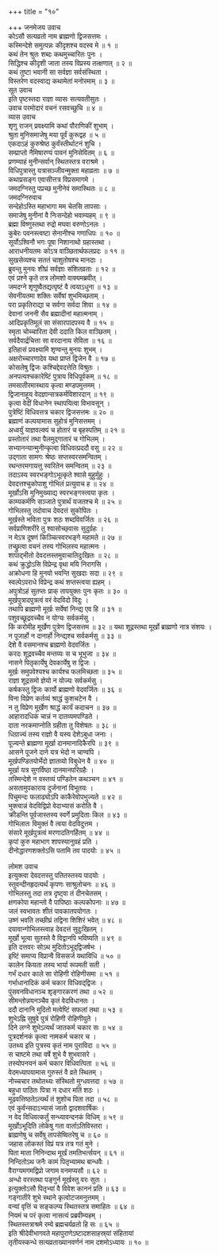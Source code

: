 +++
title = "१०"

+++
जनमेजय उवाच  
कोऽसौ सत्यव्रतो नाम ब्राह्मणो द्विजसत्तमः ।  
कस्मिन्देशे समुत्पन्नः कीदृशश्च वदस्व मे ॥ १ ॥  
कथं तेन श्रुतः शब्दः कथमुच्चारितः पुनः ।  
सिद्धिश्च कीदृशी जाता तस्य विप्रस्य तत्क्षणात् ॥ २ ॥  
कथं तुष्टा भवानी सा सर्वज्ञा सर्वसंस्थिता ।  
विस्तरेण वदस्वाद्य कथामेतां मनोरमाम् ॥ ३ ॥  
सूत उवाच  
इति पृष्टस्तदा राज्ञा व्यासः सत्यवतीसुतः ।  
उवाच परमोदारं वचनं रसवच्छुचि ॥ ४ ॥  
व्यास उवाच  
शृणु राजन् प्रवक्ष्यामि कथां पौराणिकीं शुभाम् ।  
श्रुता मुनिसमाजेषु मया पूर्वं कुरूद्वह ॥ ५ ॥  
एकदाऽहं कुरुश्रेष्ठ कुर्वंस्तीर्थाटनं शुचि ।  
सम्प्राप्तो नैमिषारण्यं पावनं मुनिसेवितम् ॥ ६ ॥  
प्रणम्याहं मुनीन्सर्वान् स्थितस्तत्र वराश्रमे ।  
विधिपुत्रास्तु यत्रासञ्जीवन्मुक्ता महाव्रताः ॥ ७ ॥  
कथाप्रसङ्ग एवासीत्तत्र विप्रसमागमे ।  
जमदग्निस्तु पप्रच्छ मुनीनेवं समास्थितः ॥ ८ ॥  
जमदग्निरुवाच  
सन्देहोऽस्ति महाभागा मम चेतसि तापसाः ।  
समाजेषु मुनीनां वै निःसन्देहो भवाम्यहम् ॥ ९ ॥  
ब्रह्मा विष्णुस्तथा रुद्रो मघवा वरुणोऽनलः ।  
कुबेरः पवनस्त्वष्टा सेनानीश्च गणाधिपः ॥ १० ॥  
सूर्योऽश्विनौ भगः पूषा निशानाथो ग्रहास्तथा ।  
आराधनीयतमः कोऽत्र वाञ्छितार्थफलप्रदः ॥ ११ ॥  
सुखसेव्यश्च सततं चाशुतोषश्च मानदाः ।  
ब्रुवन्तु मुनयः शीघ्रं सर्वज्ञाः संशितव्रताः ॥ १२ ॥  
एवं प्रश्ने कृते तत्र लोमशो वाक्यमब्रवीत् ।  
जमदग्ने शृणुष्वैतद्यत्पृष्टं वै त्वयाऽधुना ॥ १३ ॥  
सेवनीयतमा शक्तिः सर्वेषां शुभमिच्छताम् ।  
परा प्रकृतिराद्या च सर्वगा सर्वदा शिवा ॥ १४ ॥  
देवानां जननी सैव ब्रह्मादीनां महात्मनाम् ।  
आदिप्रकृतिमूलं सा संसारपादपस्य वै ॥ १५ ॥  
स्मृता चोच्चारिता देवी ददाति किल वाञ्छितम् ।  
सर्वदैवार्द्रचित्ता सा वरदानाय सेविता ॥ १६ ॥  
इतिहासं प्रवक्ष्यामि शृण्वन्तु मुनयः शुभम् ।  
अक्षरोच्चारणादेव यथा प्राप्तं द्विजेन वै ॥ १७ ॥  
कोसलेषु द्विजः कश्चिद्देवदत्तेति विश्रुतः ।  
अनपत्यश्चकारेष्टिं पुत्राय विधिपूर्वकम् ॥ १८ ॥  
तमसातीरमास्थाय कृत्वा मण्डपमुत्तमम् ।  
द्विजानाहूय वेदज्ञान्सत्रकर्मविशारदान् ॥ १९ ॥  
कृत्वा वेदीं विधानेन स्थापयित्वा विभावसून् ।  
पुत्रेष्टिं विधिवत्तत्र चकार द्विजसत्तमः ॥ २० ॥  
ब्रह्माणं कल्पयामास सुहोत्रं मुनिसत्तमम् ।  
अध्वर्युं याज्ञवल्क्यं च होतारं च बृहस्पतिम् ॥ २१ ॥  
प्रस्तोतारं तथा पैलमुद्‌गातारं च गोभिलम् ।  
सभ्यानन्यान्मुनीन्कृत्वा विधिवत्प्रददौ वसु ॥ २२ ॥  
उद्‌गाता सामगः श्रेष्ठः सप्तस्वरसमन्वितम् ।  
रथन्तरमगायत्तु स्वरितेन समन्वितम् ॥ २३ ॥  
तदाऽस्य स्वरभङ्गोऽभूत्कृते श्वासे मुहुर्मुहुः ।  
देवदत्तश्चुकोपाशु गोभिलं प्रत्युवाच ह ॥ २४ ॥  
मूर्खोऽसि मुनिमुख्याद्य स्वरभङ्गस्त्वया कृतः ।  
काम्यकर्मणि सञ्जाते पुत्रार्थं यजतश्च मे ॥ २५ ॥  
गोभिलस्तु तदोवाच देवदत्तं सुकोपितः ।  
मूर्खस्ते भविता पुत्रः शठः शब्दविवर्जितः ॥ २६ ॥  
सर्वप्राणिशरीरे तु श्वासोच्छ्‌वासः सुदुर्ग्रहः ।  
न मेऽत्र दूषणं किञ्चित्स्वरभङ्गे महामते ॥ २७ ॥  
तच्छ्रुत्वा वचनं तस्य गोभिलस्य महात्मनः ।  
शापाद्‌भीतो देवदत्तस्तमुवाचातिदुःखितः ॥ २८ ॥  
कथं क्रुद्धोऽसि विप्रेन्द्र वृथा मयि निरागसि ।  
अक्रोधना हि मुनयो भवन्ति सुखदाः सदा ॥ २९ ॥  
स्वल्पेऽपराधे विप्रेन्द्र कथं शप्तस्त्वया ह्यहम् ।  
अपुत्रोऽहं सुतप्तः प्राक् तापयुक्तः पुनः कृतः ॥ ३० ॥  
मूर्खपुत्रादपुत्रत्वं वरं वेदविदो विदुः ।  
तथापि ब्राह्मणो मूर्खः सर्वेषां निन्द्य एव हि ॥ ३१ ॥  
पशुवच्छूद्रवच्चैव न योग्यः सर्वकर्मसु ।  
किं करोमीह मूर्खेण पुत्रेण द्विजसत्तम ॥ ३२ ॥
यथा शूद्रस्तथा मूर्खो ब्राह्मणो नात्र संशयः ।  
न पूजार्हो न दानार्हो निन्द्यश्च सर्वकर्मसु ॥ ३३ ॥  
देशे वै वसमानश्च ब्राह्मणो वेदवर्जितः ।  
करदः शूद्रवच्चैव मन्तव्यः स च भूभुजा ॥ ३४ ॥  
नासने पितृकार्येषु देवकार्येषु स द्विजः ।  
मूर्खः समुपवेश्यश्च कार्यश्च फलमिच्छता ॥ ३५ ॥  
राज्ञा शूद्रसमो ज्ञेयो न योज्यः सर्वकर्मसु ।  
कर्षकस्तु द्विजः कार्यो ब्राह्मणो वेदवर्जितः ॥ ३६ ॥  
विना विप्रेण कर्तव्यं श्राद्धं कुशचटेन वै ।  
न तु विप्रेण मूर्खेण श्राद्धं कार्यं कदाचन ॥ ३७ ॥  
आहारादधिकं चान्नं न दातव्यमपण्डिते ।  
दाता नरकमाप्नोति ग्रहीता तु विशेषतः ॥ ३८ ॥  
धिग्राज्यं तस्य राज्ञो वै यस्य देशेऽबुधा जनाः ।  
पूज्यन्ते ब्राह्मणा मूर्खा दानमानादिकैरपि ॥ ३९ ॥  
आसने पूजने दाने यत्र भेदो न चाण्वपि ।  
मूर्खपण्डितयोर्भेदो ज्ञातव्यो विबुधेन वै ॥ ४० ॥  
मूर्खा यत्र सुगर्विष्ठा दानमानपरिग्रहैः ।  
तस्मिन्देशे न वस्तव्यं पण्डितेन कथञ्चन ॥ ४१ ॥  
असतामुपकाराय दुर्जनानां विभूतयः ।  
पिचुमन्दः फलाढ्योऽपि काकैरेवोपभुज्यते ॥ ४२ ॥  
भुक्त्वान्नं वेदविद्विप्रो वेदाभ्यासं करोति वै ।  
क्रीडन्ति पूर्वजास्तस्य स्वर्गे प्रमुदिताः किल ॥ ४३ ॥  
गोभिलातः विमुक्तं वै त्वया वेदविदुत्तम ।  
संसारे मूर्खपुत्रत्वं मरणादतिगर्हितम् ॥ ४४ ॥  
कृपां कुरु महाभाग शापस्यानुग्रहं प्रति ।  
दीनोद्धारणशक्तोऽसि पतामि तव पादयोः ॥ ४५ ॥  
  
लोमश उवाच  
इत्युक्त्वा देवदत्तस्तु पतितस्तस्य पादयोः ।  
स्तुवन्दीनहृदत्यर्थं कृपणः साश्रुलोचनः ॥ ४६ ॥  
गोभिलस्तु तदा तत्र दृष्ट्वा तं दीनचेतसम् ।  
क्षणकोपा महान्तो वै पापिष्ठाः कल्पकोपनाः ॥ ४७ ॥  
जलं स्वभावतः शीतं पावकातपयोगतः ।  
उष्णं भवति तच्छीघ्रं तद्विना शिशिरं भवेत् ॥ ४८ ॥  
दयावान्गोभिलस्त्वाह देवदत्तं सुदुःखितम् ।  
मूर्खो भूत्वा सुतस्ते वै विद्वानपि भविष्यति ॥ ४९ ॥  
इति दत्तवरः सोऽथ मुदितोऽभूद्‌द्विजर्षभः ।  
इष्टिं समाप्य विप्रान्वै विससर्ज यथाविधि ॥ ५० ॥  
कालेन कियता तस्य भार्या रूपमती सती ।  
गर्भं दधार काले सा रोहिणी रोहिणीसमा ॥ ५१ ॥  
गर्भाधानादिकं कर्म चकार विधिवद्‌द्विजः ।  
पुंसवनविधानञ्च शृङ्गारकरणं तथा ॥ ५२ ॥  
सीमन्तोन्नयनञ्चैव कृतं वेदविधानतः ।  
ददौ दानानि मुदितो मत्वेष्टिं सफलां तथा ॥ ५३ ॥  
शुभेऽह्नि सुषुवे पुत्रं रोहिणी रोहिणीयुते ।  
दिने लग्ने शुभेऽत्यर्थं जातकर्म चकार सः ॥ ५४ ॥  
पुत्रदर्शनकं कृत्वा नामकर्म चकार च ।  
उतथ्य इति पुत्रस्य कृतं नाम पुराविदा ॥ ५५ ॥  
स चाष्टमे तथा वर्षे शुभे वै शुभवासरे ।  
तस्योपनयनं कर्म चकार विधिवत्पिता ॥ ५६ ॥  
वेदमध्यापयामास गुरुस्तं वै व्रते स्थितम् ।  
नोच्चचार तथोतथ्यः संस्थितो मुग्धवत्तदा ॥ ५७ ॥  
बहुधा पाठितः पित्रा न दधार मतिं शठः ।  
मूढवत्तिष्ठतेऽत्यर्थं तं शुशोच पिता तदा ॥ ५८ ॥  
एवं कुर्वन्सदाऽभ्यासं जातो द्वादशवार्षिकः ।  
न वेद विधिवत्कर्तुं सन्ध्यावन्दनकं विधिम् ॥ ५९ ॥  
मूर्खोऽभूदिति लोकेषु गता वार्ताऽतिविस्तरा ।  
ब्राह्मणेषु च सर्वेषु तापसेष्वितरेषु च ॥ ६० ॥  
जहास लोकस्तं विप्रं यत्र तत्र गतं मुने ।  
पिता माता निनिन्दाथ मूर्खं तमतिभर्त्सयन् ॥ ६१ ॥  
निन्दितोऽथ जनैः कामं पितृभ्यामथ बान्धवैः ।  
वैराग्यमगमद्विप्रो जगाम वनमप्यसौ ॥ ६२ ॥  
अन्धो वरस्तथा पङ्गुर्न मूर्खस्तु वरः सुतः ।  
इत्युक्तोऽसौ पितृभ्यां वै विवेश काननं प्रति ॥ ६३ ॥  
गङ्गातीरे शुभे स्थाने कृत्वोटजमनुत्तमम् ।  
वन्यां वृत्तिं च सङ्कल्प्य स्थितस्तत्र समाहितः ॥ ६४ ॥  
नियमं च परं कृत्वा नासत्यं प्रब्रवीम्यहम् ।  
स्थितस्तत्राश्रमे रम्ये ब्रह्मचर्यव्रतो हि सः ॥ ६५ ॥  
इति श्रीदेवीभागवते महापुराणेऽष्टादशसाहस्र्यां संहितायां  
तृतीयस्कन्धे सत्यव्रताख्यानवर्णनं नाम दशमोऽध्यायः ॥ १० ॥
